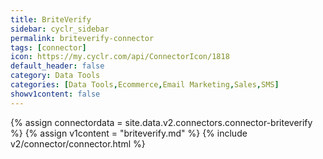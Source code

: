 ```yaml
---
title: BriteVerify
sidebar: cyclr_sidebar
permalink: briteverify-connector
tags: [connector]
icon: https://my.cyclr.com/api/ConnectorIcon/1818
default_header: false
category: Data Tools
categories: [Data Tools,Ecommerce,Email Marketing,Sales,SMS]
showv1content: false
---
```

{% assign connectordata = site.data.v2.connectors.connector-briteverify %}
{% assign v1content = "briteverify.md" %}
{% include v2/connector/connector.html %}	